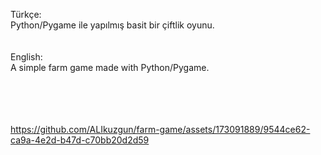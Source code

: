 
Türkçe:<br>Python/Pygame ile yapılmış basit bir çiftlik oyunu.
<br><br><br>English:<br>A simple farm game made with Python/Pygame.
<br>
<br>
<br>
<br>
<br>

https://github.com/ALIkuzgun/farm-game/assets/173091889/9544ce62-ca9a-4e2d-b47d-c70bb20d2d59

